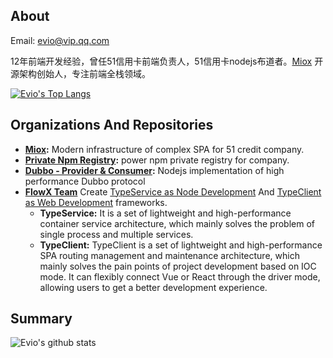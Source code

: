 ## About

Email: evio@vip.qq.com

12年前端开发经验，曾任51信用卡前端负责人，51信用卡nodejs布道者。[Miox](https://github.com/51nb/miox) 开源架构创始人，专注前端全栈领域。

[![Evio's Top Langs](https://github-readme-stats.vercel.app/api/top-langs/?username=cevio&layout=compact)](https://github.com/anuraghazra/github-readme-stats)

## Organizations And Repositories

- **[Miox](https://github.com/51nb/miox):** Modern infrastructure of complex SPA for 51 credit company.
- **[Private Npm Registry](https://github.com/flowxjs/npm):** power npm private registry for company.
- **[Dubbo - Provider & Consumer](https://github.com/cevio/dubbo.ts):** Nodejs implementation of high performance Dubbo protocol
- **[FlowX Team](https://github.com/flowxjs)** Create [TypeService as Node Development](https://github.com/flowxjs/TypeService) And [TypeClient as Web Development](https://github.com/flowxjs/TypeClient) frameworks.
  - **TypeService:** It is a set of lightweight and high-performance container service architecture, which mainly solves the problem of single process and multiple services.
  - **TypeClient:** TypeClient is a set of lightweight and high-performance SPA routing management and maintenance architecture, which mainly solves the pain points of project development based on IOC mode. It can flexibly connect Vue or React through the driver mode, allowing users to get a better development experience.

## Summary

![Evio's github stats](https://github-readme-stats.vercel.app/api?username=cevio&show_icons=true&langs_count=8&layout=compact)
<!--![Evio's wakatime stats](https://github-readme-stats.vercel.app/api/wakatime?username=cevio)-->

